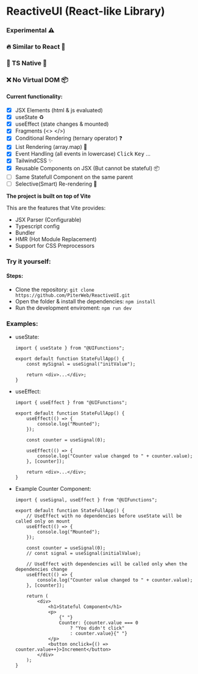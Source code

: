 # ReactiveUI (React-like Library)

### Experimental ⚠️

### 🔥 Similar to React 👀

### 🔑 TS Native 🔐

### ❌ No Virtual DOM 📦

#### Current functionality:

-   [x] JSX Elements (html & js evaluated)
-   [x] useState ♻
-   [x] useEffect (state changes & mounted)
-   [x] Fragments (<> </>)
-   [x] Conditional Rendering (ternary operator) ❓
-   [x] List Rendering (array.map) 📜
-   [x] Event Handling (all events in lowercase) <kbd>Click</kbd> <kbd>Key</kbd> ...
-   [x] TailwindCSS ✨
-   [x] Reusable Components on JSX (But cannot be stateful) 📦
-   [ ] Same Statefull Component on the same parent
-   [ ] Selective(Smart) Re-rendering 🧠

**The project is built on top of Vite**

This are the features that Vite provides:

-   JSX Parser (Configurable)
-   Typescript config
-   Bundler
-   HMR (Hot Module Replacement)
-   Support for CSS Preprocessors

### Try it yourself:

#### Steps:

-   Clone the repository: `git clone https://github.com/PiterWeb/ReactiveUI.git`
-   Open the folder & install the dependencies: `npm install`
-   Run the development enviroment: `npm run dev`

### Examples:

-   useState:

    ```tsx
    import { useState } from "@UIFunctions";

    export default function StateFullApp() {
        const mySignal = useSignal("initValue");

        return <div>...</div>;
    }
    ```

-   useEffect:

    ```tsx
    import { useEffect } from "@UIFunctions";

    export default function StateFullApp() {
        useEffect(() => {
            console.log("Mounted");
        });

        const counter = useSignal(0);

        useEffect(() => {
            console.log("Counter value changed to " + counter.value);
        }, [counter]);

        return <div>...</div>;
    }
    ```

-   Example Counter Component:

    ```tsx
    import { useSignal, useEffect } from "@UIFunctions";

    export default function StateFullApp() {
        // UseEffect with no dependencies before useState will be called only on mount
        useEffect(() => {
            console.log("Mounted");
        });

        const counter = useSignal(0);
        // const signal = useSignal(initialValue);

        // UseEffect with dependencies will be called only when the dependencies change
        useEffect(() => {
            console.log("Counter value changed to " + counter.value);
        }, [counter]);

        return (
            <div>
                <h1>Stateful Component</h1>
                <p>
                    {" "}
                    Counter: {counter.value === 0
                        ? "You didn't click"
                        : counter.value}{" "}
                </p>
                <button onclick={() => counter.value++}>Increment</button>
            </div>
        );
    }
    ```
